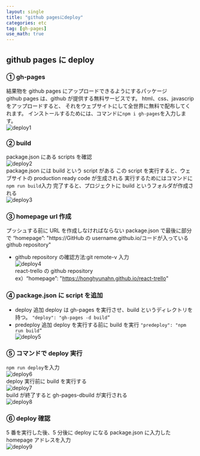 ```yaml
---
layout: single
title: "github pagesにdeploy"
categories: etc
tag: [gh-pages]
use_math: true
---
```


## github pages に deploy

### ① gh-pages

結果物を github pages にアップロードできるようにするパッケージ  
github pages は、github が提供する無料サービスです。
html、css、javascrip をアップロードすると、
それをウェブサイトにして全世界に無料で配布してくれます。
インストールするためには、コマンドに`npm i gh-pages`を入力します。  
![deploy1]({{site.url}}/images/deploy/deploy1.png)

### ② build

package.json にある scripts を確認  
![deploy2]({{site.url}}/images/deploy/deploy2.png)  
package.json には build という script がある
この script を実行すると、ウェブサイトの production ready code が生成される
実行するためにはコマンドに`npm run build`入力
完了すると、プロジェクトに build というフォルダが作成される  
![deploy3]({{site.url}}/images/deploy/deploy3.png)

### ③ homepage url 作成

プッシュする前に URL を作成しなければならない
package.json で最後に部分で
“homepage”: "https://GitHub の username.github.io/コードが入っている github repository"

- github repository の確認方法:git remote-v 入力  
  ![deploy4]({{site.url}}/images/deploy/deploy4.png)  
  react-trello の github repository  
  ex）“homepage”: "https://honghyunahn.github.io/react-trello"

### ④ package.json に script を追加

- deploy 追加
  deploy は gh-pages を実行させ、build というディレクトリを持つ。
  `"deploy": "gh-pages -d build”`
- predeploy 追加
  deploy を実行する前に build を実行
  `"predeploy": "npm run build”`  
  ![deploy5]({{site.url}}/images/deploy/deploy5.png)

### ⑤ コマンドで deploy 実行

`npm run deploy`を入力  
![deploy6]({{site.url}}/images/deploy/deploy6.png)  
deploy 実行前に build を実行する  
![deploy7]({{site.url}}/images/deploy/deploy7.png)  
build が終了すると gh-pages-dbuild が実行される  
![deploy8]({{site.url}}/images/deploy/deploy8.png)

### ⑥ deploy 確認

5 番を実行した後、5 分後に deploy になる
package.json に入力した homepage アドレスを入力  
![deploy9]({{site.url}}/images/deploy/deploy9.png)
